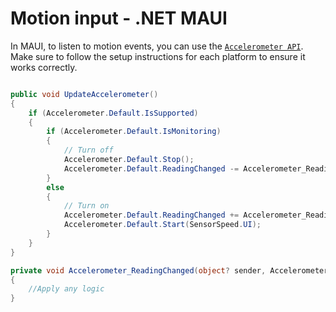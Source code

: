 # Motion input - .NET MAUI

In MAUI, to listen to motion events, you can use the [`Accelerometer API`](https://learn.microsoft.com/en-us/dotnet/maui/platform-integration/device/sensors#accelerometer). Make sure to follow the setup instructions for each platform to ensure it works correctly.

```csharp

public void UpdateAccelerometer()
{
    if (Accelerometer.Default.IsSupported)
    {
        if (Accelerometer.Default.IsMonitoring)
        {
            // Turn off
            Accelerometer.Default.Stop();
            Accelerometer.Default.ReadingChanged -= Accelerometer_ReadingChanged;
        }
        else
        {
            // Turn on
            Accelerometer.Default.ReadingChanged += Accelerometer_ReadingChanged;
            Accelerometer.Default.Start(SensorSpeed.UI);
        }
    }
}

private void Accelerometer_ReadingChanged(object? sender, AccelerometerChangedEventArgs e)
{
    //Apply any logic
}

```
